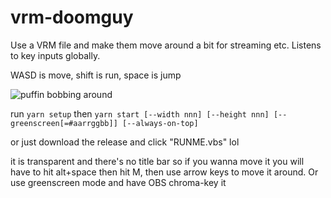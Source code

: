 # vrm-doomguy

Use a VRM file and make them move around a bit for streaming etc. Listens to key inputs globally.

WASD is move, shift is run, space is jump

![puffin bobbing around](https://user-images.githubusercontent.com/33674607/190839560-4493387c-f05f-4ac7-a21e-6f14a6aac46a.gif)

run `yarn setup` then `yarn start [--width nnn] [--height nnn] [--greenscreen[=#aarrggbb]] [--always-on-top]`

or just download the release and click "RUNME.vbs" lol

it is transparent and there's no title bar so if you wanna move it you will have to hit alt+space then hit M, then use arrow keys to move it around. Or use greenscreen mode and have OBS chroma-key it